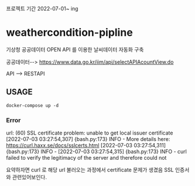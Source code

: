 프로젝트 기간 2022-07-01~ ing

# weathercondition-pipline
기상청 공공데이터 OPEN API 를 이용한 날씨데이터 자동화 구축

공공데이터-->  https://www.data.go.kr/iim/api/selectAPIAcountView.do

API --> RESTAPI




## USAGE 

``` docker-compose up -d ```















### Error 

url: (60) SSL certificate problem: unable to get local issuer certificate
[2022-07-03 03:27:54,307] {bash.py:173} INFO - More details here: https://curl.haxx.se/docs/sslcerts.html
[2022-07-03 03:27:54,311] {bash.py:173} INFO - 
[2022-07-03 03:27:54,315] {bash.py:173} INFO - curl failed to verify the legitimacy of the server and therefore could not

요약하자면 curl 로 해당 url 불러오는 과정에서 certificate 문제가 생겼음  SSL 인증서와 관련있어보인다.  
